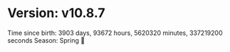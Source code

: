 # Version: v10.8.7
Time since birth: 3903 days, 93672 hours, 5620320 minutes, 337219200 seconds
Season: Spring 🌸
